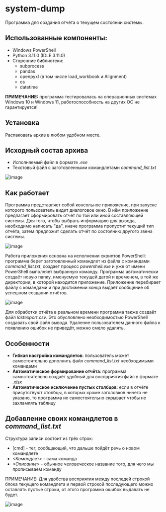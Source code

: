 # system-dump
Программа для создания отчёта о текущем состоянии системы.
## Использованные компоненты:
* Windows PowerShell
* Python 3.11.0 (IDLE 3.11.0)
* Сторонние библиотеки:
  - subprocess
  - pandas
  - openpyxl (в том числе load_workbook и Alignment)
  - os
  - datetime
    
**ПРИМЕЧАНИЕ:** программа тестировалась на операционных системах Windows 10 и Windows 11, работоспособность на других ОС не гарантируется!
## Установка
Распаковать архив в любом удобном месте.
## Исходный состав архива
* Исполняемый файл в формате *.exe*
* Текстовый файл с заготовленными командлетами *command_list.txt*

![image](https://github.com/user-attachments/assets/99619742-6e03-4311-916c-42123563cd03)

## Как работает
Программа представляет собой консольное приложение, при запуске которого пользователь видит диалоговое окно. В нём приложение предлагает сформировать отчёт по той или иной составляющей системы. Для того, чтобы выбрать информацию для вывода, необходимо написать "да", иначе программа пропустит текущий тип отчёта, затем предложит сделать отчёт по состоянию другого звена системы.

![image](https://github.com/user-attachments/assets/ed5d46ed-537b-485e-a854-0ae57cc792d9)

Работа приложения основна на исполнении скриптов PowerShell: программа берет заготовленный командлет из файла с командами *command_list.txt*, создает процесс *powershell.exe* и уже от имени PowerShell выполняет выбранную команду. Программа автоматически создаёт новую папку, именуемую текущей датой и временем, в той же директории, в которой находится приложение. Приложение перебирает файлу с командами и при достижении конца выдаёт сообщение об успешном создании отчётов.

![image](https://github.com/user-attachments/assets/2b315247-2c32-400d-9c1d-ca93e2edde82)

Для обработки отчёта в реальном времени программа также создаёт файл *lastexport.csv*. Это обусловлено необходимостью PowerShell создавать свой файл вывода. Удаление пользователем данного файла к появлению ошибок не приведёт, можно смело удалять.
## Особенности
* **Гибкая настройка командлетов**: пользователь может самостоятельно дополнить файл *command_list.txt* необходимыми командами
* **Автоматическое формирование отчёта**: программа самостоятельно создаёт удобный для воспрриятия файл в формате *.xlsx*
* **Автоматическое исключение пустых столбцов**: если в отчёте присутствуют столбцы, в которых кроме заголовков ничего не указано, то программа их самостоятельно скрывает чтобы не захламлять таблицу
## Добавление своих командлетов в *command_list.txt*
Структура записи состоит из трёх строк:
* [cmd] - тег, сообщающий, что дальше пойдёт речь о новом командлете
* *<Командлет>* - сама команда
* *<Описание>* - обычное человеческое название того, для чего мы прописываем команду

ПРИМЕЧАНИЕ: Для удобства восприятия между последей строкой блока текущего командлета и первой строкой последующего можно оставлять пустые строки, от этого программа ошибок выдавать не будет.

  ![image](https://github.com/user-attachments/assets/caf55024-b91e-453d-8506-ed8e3ce82cf8)
